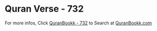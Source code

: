 # Quran Verse - 732 

For more infos, Click [QuranBookk - 732](https://www.quranbookk.com/quran/search?q=732) to Search at [QuranBookk.com](http://quranbookk.com/)